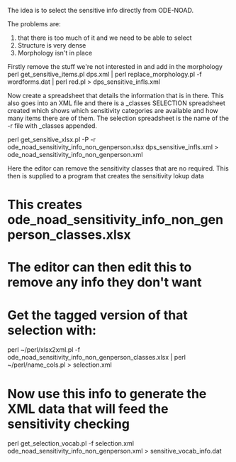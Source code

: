The idea is to select the sensitive info directly from ODE-NOAD.

The problems are:
1. that there is too much of it and we need to be able to select
2. Structure is very dense
3. Morphology isn't in place

Firstly remove the stuff we're not interested in and add in the morphology
perl get_sensitive_items.pl dps.xml | perl replace_morphology.pl -f wordforms.dat | perl red.pl > dps_sensitive_infls.xml

Now create a spreadsheet that details the information that is in there.
This also goes into an XML file and there is a _classes SELECTION spreadsheet created which shows which sensitivity categories are available and how many items there are of them.
The selection spreadsheet is the name of the -r file with _classes appended.

perl  get_sensitive_xlsx.pl -P -r ode_noad_sensitivity_info_non_genperson.xlsx dps_sensitive_infls.xml  > ode_noad_sensitivity_info_non_genperson.xml

Here the editor can remove the sensitivity classes that are no required. This then is supplied to a program that creates the sensitivity lokup data
# This creates ode_noad_sensitivity_info_non_genperson_classes.xlsx
# The editor can then edit this to remove any info they don't want
# Get the tagged version of that selection with:
perl ~/perl/xlsx2xml.pl -f ode_noad_sensitivity_info_non_genperson_classes.xlsx | perl ~/perl/name_cols.pl > selection.xml

# Now use this info to generate the XML data that will feed the sensitivity checking
perl  get_selection_vocab.pl -f selection.xml ode_noad_sensitivity_info_non_genperson.xml > sensitive_vocab_info.dat

